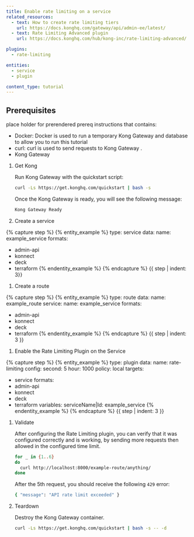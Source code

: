 ```yaml
---
title: Enable rate limiting on a service
related_resources:
  - text: How to create rate limiting tiers
    url: https://docs.konghq.com/gateway/api/admin-ee/latest/
  - text: Rate Limiting Advanced plugin
    url: https://docs.konghq.com/hub/kong-inc/rate-limiting-advanced/

plugins:
  - rate-limiting

entities: 
  - service
  - plugin

content_type: tutorial
---
```


## Prerequisites 

place holder for prerendered prereq instructions that contains: 

* Docker: Docker is used to run a temporary Kong Gateway and database to allow you to run this tutorial
* curl: curl is used to send requests to Kong Gateway . 
* Kong Gateway


1. Get Kong

    Run Kong Gateway with the quickstart script:
    ```bash
    curl -Ls https://get.konghq.com/quickstart | bash -s
    ```

    Once the Kong Gateway is ready, you will see the following message:

    ```bash
    Kong Gateway Ready 
    ```

1. Create a service 

{% capture step %}
{% entity_example %}
 type: service
 data:
   name: example_service
 formats:
   - admin-api
   - konnect
   - deck
   - terraform
{% endentity_example %}
{% endcapture %}
{{ step | indent: 3}}

1. Create a route 

{% capture step %}
{% entity_example %}
type: route
data:
  name: example_route
  service:
    name: example_service
formats:
  - admin-api
  - konnect
  - deck
  - terraform
{% endentity_example %}
{% endcapture %}
{{ step | indent: 3 }}

1. Enable the Rate Limiting Plugin on the Service

{% capture step %}
{% entity_example %}
type: plugin
data:
  name: rate-limiting
  config:
    second: 5
    hour: 1000
    policy: local
targets:
  - service
formats:
  - admin-api
  - konnect
  - deck
  - terraform
variables: 
    serviceName|Id: example_service
{% endentity_example %}
{% endcapture %}
{{ step | indent: 3 }}

1. Validate

   After configuring the Rate Limiting plugin, you can verify that it was configured correctly and is working, by sending more requests then allowed in the configured time limit.
   ```bash
   for _ in {1..6}
   do
     curl http://localhost:8000/example-route/anything/
   done
   ```
   After the 5th request, you should receive the following `429` error:

   ```bash
   { "message": "API rate limit exceeded" }
   ```

1. Teardown

   Destroy the Kong Gateway container.

   ```bash
   curl -Ls https://get.konghq.com/quickstart | bash -s -- -d
   ```

